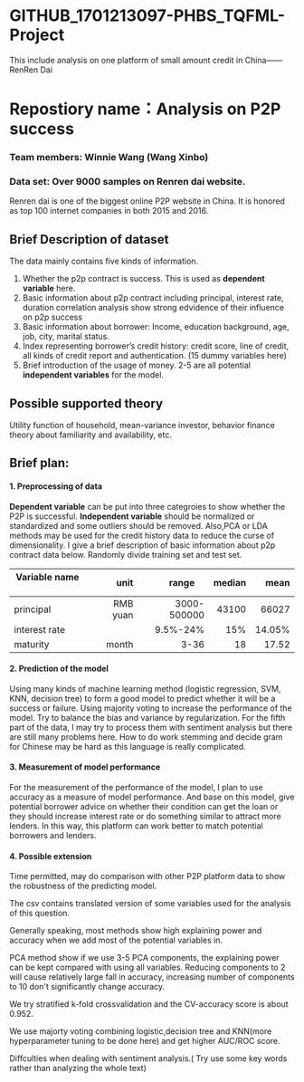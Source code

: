 # GITHUB_1701213097-PHBS_TQFML-Project
This include analysis on one platform of small amount credit in China——RenRen Dai
# Repostiory name：Analysis on P2P success 
### Team members: Winnie Wang (Wang Xinbo)
### Data set: Over 9000 samples on Renren dai website. 
Renren dai is one of the biggest online P2P website in China. It is honored as top 100 internet companies in both 2015 and 2016.

## Brief Description of dataset
The data mainly contains five kinds of information.
1.	Whether the p2p contract is success. This is used as **dependent variable** here.
2.	Basic information about p2p contract including principal, interest rate,
duration
correlation analysis show strong edvidence of their influence on p2p success
3.	Basic information about borrower: Income, education background, age, job, city, marital status.
4.	Index representing borrower’s credit history: credit score, line of credit, all kinds of credit report and authentication. (15 dummy variables here)
5.	Brief introduction of the usage of money. 
2-5 are all potential **independent variables** for the model.

## Possible supported theory
Utility function of household, mean-variance investor, behavior finance theory about familiarity and availability, etc.

## Brief plan:
#### 1. Preprocessing of data

**Dependent variable** can be put into three categroies to show whether the P2P is successful. 
**Independent variable** should be normalized or standardized and some outliers should be removed. Also,PCA or LDA methods may be used for the credit history data to reduce the curse of dimensionality. I give a brief description of basic information about p2p contract data below.
Randomly divide training set and test set.

| Variable name      |  unit  |  range     | median  | mean  |
| -------------      |-------:|-----------:| -------:|------:|
| principal          |RMB yuan| 3000-500000|  43100  | 66027 |
| interest rate      |        | 9.5%-24%   |  15%    | 14.05%|
| maturity           |  month |    3-36    |   18    |  17.52|

#### 2. Prediction of the model 
Using many kinds of machine learning method (logistic regression, SVM, KNN, decision tree) to form a good model to predict whether it will be a success or failure. Using majority voting to increase the performance of the model. Try to balance the bias and variance by regularization. 
For the fifth part of the data, I may try to process them with sentiment analysis but there are still many problems here. How to do work stemming and decide gram for Chinese may be hard as this language is really complicated.

#### 3. Measurement of model performance
For the measurement of the performance of the model, I plan to use accuracy as a measure of model performance. And base on this model, give potential borrower advice on whether their condition can get the loan or they should increase interest rate or do something similar to attract more lenders. In this way, this platform can work better to match potential borrowers and lenders.

#### 4. Possible extension
Time permitted, may do comparison with other P2P platform data to show the robustness of the predicting model.

The csv contains translated version of some variables used for the analysis of this question.

Generally speaking, most methods show high explaining power and accuracy when we add most of the potential variables in.

PCA method show if we use 3-5 PCA components, the explaining power can be kept compared with using all variables.
Reducing components to 2 will cause relatively large fall in accuracy, increasing number of components to 10 don't significantly change 
accuracy.

We try stratified k-fold crossvalidation and the CV-accuracy score is about 0.952.

We use majorty voting combining logistic,decision tree and KNN(more hyperparameter tuning to be done here) and get higher AUC/ROC score.

Diffculties when dealing with sentiment analysis.( Try use some key words rather than analyzing the whole text)
